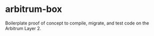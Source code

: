 # arbitrum-box
Boilerplate proof of concept to compile, migrate, and test code on the Arbitrum Layer 2. 
